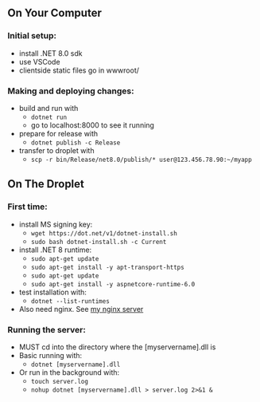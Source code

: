 

## On Your Computer
### Initial setup:
- install .NET 8.0 sdk
- use VSCode
- clientside static files go in wwwroot/
### Making and deploying changes:
- build and run with
  - `dotnet run`
  - go to localhost:8000 to see it running
- prepare for release with
  - `dotnet publish -c Release`
- transfer to droplet with
  - `scp -r bin/Release/net8.0/publish/* user@123.456.78.90:~/myapp`

## On The Droplet
### First time:
- install MS signing key:
  - `wget https://dot.net/v1/dotnet-install.sh`
  - `sudo bash dotnet-install.sh -c Current`
- install .NET 8 runtime:
  - `sudo apt-get update`
  - `sudo apt-get install -y apt-transport-https`
  - `sudo apt-get update`
  - `sudo apt-get install -y aspnetcore-runtime-6.0`
- test installation with:
  - `dotnet --list-runtimes`
- Also need nginx. See [my nginx server](https://github.com/BenEskilstark/nginx_server)
### Running the server:
- MUST cd into the directory where the [myservername].dll is
- Basic running with:
  - `dotnet [myservername].dll`
- Or run in the background with:
  - `touch server.log`
  - `nohup dotnet [myservername].dll > server.log 2>&1 &`

